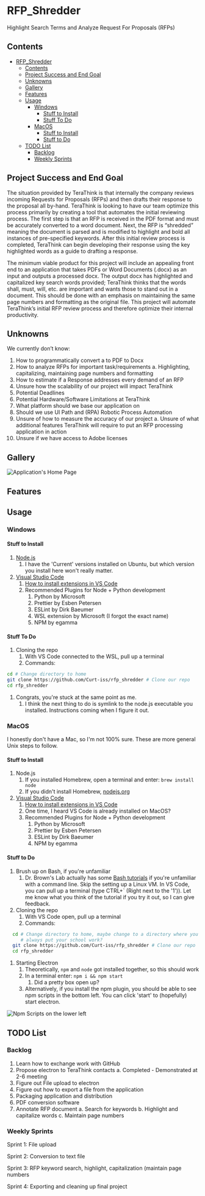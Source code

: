 RFP_Shredder
===============================================================================

Highlight Search Terms and Analyze Request For Proposals (RFPs)

Contents
-------------------------------------------------------------------------------

- [RFP_Shredder](#rfp_shredder)
  - [Contents](#contents)
  - [Project Success and End Goal](#project-success-and-end-goal)
  - [Unknowns](#unknowns)
  - [Gallery](#gallery)
  - [Features](#features)
  - [Usage](#usage)
    - [Windows](#windows)
      - [Stuff to Install](#stuff-to-install)
      - [Stuff To Do](#stuff-to-do)
    - [MacOS](#macos)
      - [Stuff to Install](#stuff-to-install-1)
      - [Stuff to Do](#stuff-to-do-1)
  - [TODO List](#todo-list)
    - [Backlog](#backlog)
    - [Weekly Sprints](#weekly-sprints)

Project Success and End Goal
-------------------------------------------------------------------------------

The situation provided by TeraThink is that internally the company reviews incoming Requests for Proposals (RFPs) and then drafts their response to the proposal all by-hand.  TeraThink is looking to have our team optimize this process primarily by creating a tool that automates the initial reviewing process.  The first step is that an RFP is received in the PDF format and must be accurately converted to a word document.  Next, the RFP is “shredded” meaning the document is parsed and is modified to highlight and bold all instances of pre-specified keywords.  After this initial review process is completed, TeraThink can begin developing their response using the key highlighted words as a guide to drafting a response.

The minimum viable product for this project will include an appealing front end to an application that takes PDFs or Word Documents (.docx) as an input and outputs a processed docx. The output docx has highlighted and capitalized key search words provided; TeraThink thinks that the words shall, must, will, etc. are important and wants those to stand out in a document. This should be done with an emphasis on maintaining the same page numbers and formatting as the original file. This project will automate TeraThink’s initial RFP review process and therefore optimize their internal productivity.

Unknowns
-------------------------------------------------------------------------------

We currently don’t know:

1. How to programmatically convert a to PDF to Docx
2. How to analyze RFPs for important task/requirements
    a. Highlighting, capitalizing, maintaining page numbers and formatting
3. How to estimate if a Response addresses every demand of an RFP
4. Unsure how the scalability of our project will impact TeraThink
5. Potential Deadlines
6. Potential Hardware/Software Limitations at TeraThink
7. What platform should we base our application on
8. Should we use UI Path and (RPA) Robotic Process Automation
9. Unsure of how to measure the accuracy of our project
    a. Unsure of what additional features TeraThink will require to put an RFP processing application in action
10. Unsure if we have access to Adobe licenses

Gallery
-------------------------------------------------------------------------------

![Application's Home Page](./images/Screenshot_Main_Page.png)

Features
-------------------------------------------------------------------------------

Usage
-------------------------------------------------------------------------------

### Windows

#### Stuff to Install

1. [Node.js](https://nodejs.org/en/download/)
   1. I have the 'Current' versions installed on Ubuntu, but which version you install here won't really matter.
2. [Visual Studio Code](https://code.visualstudio.com/Download)
   1. [How to install extensions in VS Code](https://code.visualstudio.com/docs/editor/extension-gallery)
   2. Recommended Plugins for Node + Python development
      1. Python by Microsoft
      2. Prettier by Esben Petersen
      3. ESLint by Dirk Baeumer
      4. WSL extension by Microsoft (I forgot the exact name)
      5. NPM by egamma

#### Stuff To Do

1. Cloning the repo
   1. With VS Code connected to the WSL, pull up a terminal
   2. Commands:

```bash
cd # Change directory to home
git clone https://github.com/Curt-iss/rfp_shredder # Clone our repo
cd rfp_shredder
```

1. Congrats, you're stuck at the same point as me.
   1. I think the next thing to do is symlink to the node.js executable you installed. Instructions coming when I figure it out.

### MacOS

I honestly don't have a Mac, so I'm not 100% sure. These are more general Unix steps to follow.

#### Stuff to Install

1. Node.js
    1. If you installed Homebrew, open a terminal and enter: `brew install node`
    2. If you didn't install Homebrew, [nodejs.org](https://nodejs.org/en/download/)
2. [Visual Studio Code](https://code.visualstudio.com/Download)
   1. [How to install extensions in VS Code](https://code.visualstudio.com/docs/editor/extension-gallery)
   2. One time, I heard VS Code is already installed on MacOS?
   3. Recommended Plugins for Node + Python development
      1. Python by Microsoft
      2. Prettier by Esben Petersen
      3. ESLint by Dirk Baeumer
      4. NPM by egamma

#### Stuff to Do

1. Brush up on Bash, if you're unfamiliar
    1. Dr. Brown's Lab actually has some [Bash tutorials](https://docs.google.com/document/d/1RamTOnZqMghshHrruyBtOo_gDqxQ8DrCzV1SlGbCDJQ/edit) if you're unfamiliar with a command line. Skip the setting up a Linux VM. In VS Code, you can pull up a terminal (type CTRL+` (Right next to the '1')). Let me know what you think of the tutorial if you try it out, so I can give feedback.
2. Cloning the repo
   1. With VS Code open, pull up a terminal
   2. Commands:

```bash
  cd # Change directory to home, maybe change to a directory where you
     # always put your school work?
  git clone https://github.com/Curt-iss/rfp_shredder # Clone our repo
  cd rfp_shredder
```

1. Starting Electron
   1. Theoretically, `npm` and `node` got installed together, so this should work
   2. In a terminal enter: `npm i && npm start`
      1. Did a pretty box open up?
   3. Alternatively, if you install the npm plugin, you should be able to see npm scripts in the bottom left. You can click 'start' to (hopefully) start electron.

![Npm Scripts on the lower left](./images/Screenshot_NPM_script.png)

TODO List
-------------------------------------------------------------------------------

### Backlog

1. Learn how to exchange work with GitHub
2. Propose electron to TeraThink contacts
    a. Completed - Demonstrated at 2-6 meeting
3. Figure out File upload to electron
4. Figure out how to export a file from the application
5. Packaging application and distribution
6. PDF conversion software
7. Annotate RFP document
    a. Search for keywords
    b. Highlight and capitalize words
    c. Maintain page numbers

### Weekly Sprints

Sprint 1: File upload

Sprint 2: Conversion to text file

Sprint 3: RFP keyword search, highlight, capitalization (maintain page numbers

Sprint 4: Exporting and cleaning up final project
